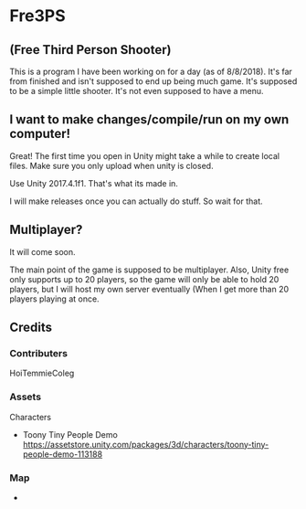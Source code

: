 # Fre3PS
## (Free Third Person Shooter)
This is a program I have been working on for a day (as of 8/8/2018).  It's far from finished and isn't supposed to end up being much game.  It's supposed to be a simple little shooter.  It's not even supposed to have a menu.

## I want to make changes/compile/run on my own computer!
Great! The first time you open in Unity might take a while to create local files.  Make sure you only upload when unity is closed.

Use Unity 2017.4.1f1.  That's what its made in.

I will make releases once you can actually do stuff.  So wait for that.
## Multiplayer?
It will come soon.

The main point of the game is supposed to be multiplayer.  Also, Unity free only supports up to 20 players, so the game will only be able to hold 20 players, but I will host my own server eventually (When I get more than 20 players playing at once.

## Credits
### Contributers
HoiTemmieColeg

### Assets
Characters
- Toony Tiny People Demo https://assetstore.unity.com/packages/3d/characters/toony-tiny-people-demo-113188

### Map
- 
